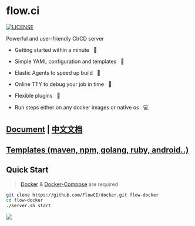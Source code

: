 # flow.ci

[![LICENSE](https://img.shields.io/github/license/pingcap/tidb.svg)](https://github.com/pingcap/tidb/blob/master/LICENSE)

Powerful and user-friendly CI/CD server

- Getting started within a minute &nbsp; :tada:

- Simple YAML configuration and templates &nbsp; :ghost:

- Elastic Agents to speed up build &nbsp; :rocket:

- Online TTY to debug your job in time &nbsp; :shell:

- Flexible plugins &nbsp; :electric_plug:

- Run steps either on any docker images or native os &nbsp; :computer:

## [Document](./en/index.md) | [中文文档](./cn/index.md)

## [Templates (maven, npm, golang, ruby, android..)](./en/index.md)

## Quick Start

> [Docker](https://docs.docker.com/install/) & [Docker-Compose](https://docs.docker.com/compose/install/) are required

```bash
git clone https://github.com/FlowCI/docker.git flow-docker
cd flow-docker
./server.sh start
```

![](./src/demo.gif)
